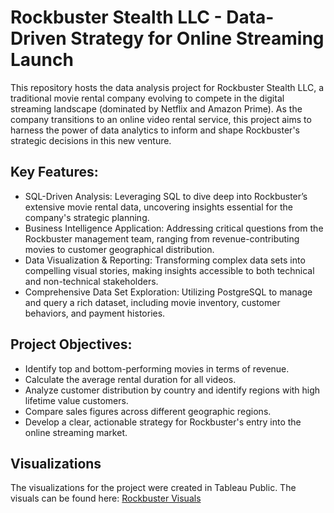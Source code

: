 # Rockbuster Stealth LLC - Data-Driven Strategy for Online Streaming Launch
This repository hosts the data analysis project for Rockbuster Stealth LLC, a traditional movie rental company evolving to compete in the digital streaming landscape (dominated by Netflix and Amazon Prime). As the company transitions to an online video rental service, this project aims to harness the power of data analytics to inform and shape Rockbuster's strategic decisions in this new venture.

## Key Features:
* SQL-Driven Analysis: Leveraging SQL to dive deep into Rockbuster’s extensive movie rental data, uncovering insights essential for the company's strategic planning.
* Business Intelligence Application: Addressing critical questions from the Rockbuster management team, ranging from revenue-contributing movies to customer geographical distribution.
* Data Visualization & Reporting: Transforming complex data sets into compelling visual stories, making insights accessible to both technical and non-technical stakeholders.
* Comprehensive Data Set Exploration: Utilizing PostgreSQL to manage and query a rich dataset, including movie inventory, customer behaviors, and payment histories.

## Project Objectives:
* Identify top and bottom-performing movies in terms of revenue.
* Calculate the average rental duration for all videos.
* Analyze customer distribution by country and identify regions with high lifetime value customers.
* Compare sales figures across different geographic regions.
* Develop a clear, actionable strategy for Rockbuster's entry into the online streaming market.

## Visualizations
The visualizations for the project were created in Tableau Public. The visuals can be found here: [Rockbuster Visuals]([https://public.tableau.com/app/profile/joris.jan1237/viz/RockbustersData-DrivenStrategyfor2020/Story1?publish=yes])
